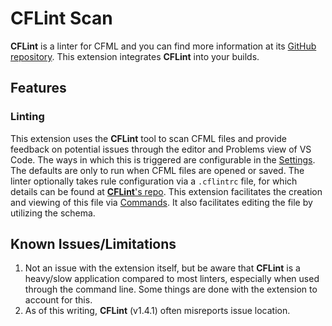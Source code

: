 # CFLint Scan

**CFLint** is a linter for CFML and you can find more information at its [GitHub repository](https://github.com/cflint/CFLint). This extension integrates **CFLint** into your builds.

## Features

### Linting

This extension uses the **CFLint** tool to scan CFML files and provide feedback on potential issues through the editor and Problems view of VS Code. The ways in which this is triggered are configurable in the [Settings](#settings). The defaults are only to run when CFML files are opened or saved. The linter optionally takes rule configuration via a `.cflintrc` file, for which details can be found at [**CFLint**'s repo](https://github.com/cflint/CFLint#folder-based-configuration). This extension facilitates the creation and viewing of this file via [Commands](#commands). It also facilitates editing the file by utilizing the schema.


## Known Issues/Limitations

1. Not an issue with the extension itself, but be aware that **CFLint** is a heavy/slow application compared to most linters, especially when used through the command line. Some things are done with the extension to account for this.
1. As of this writing, **CFLint** (v1.4.1) often misreports issue location.

